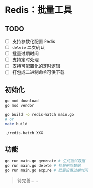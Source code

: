 # Redis：批量工具

## TODO

- [ ] 支持参数化配置 Redis
- [ ] `delete` 二次确认
- [ ] 批量过期时间
- [ ] 支持定时处理
- [ ] 支持可配置化的定时逻辑
- [ ] 打包成二进制命令可供下载

## 初始化

```bash
go mod download
go mod vendor

go build -o redis-batch main.go
# or
make build

./redis-batch XXX
```

## 功能

```bash
go run main.go generate # 生成测试数据
go run main.go delete # 批量删除数据
go run main.go expire # 批量设置过期时间
```

> 待完善……
